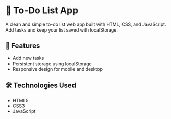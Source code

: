 # 📝 To-Do List App

A clean and simple to-do list web app built with HTML, CSS, and JavaScript. Add tasks and keep your list saved with localStorage.

## 🚀 Features

- Add new tasks
- Persistent storage using localStorage
- Responsive design for mobile and desktop

## 🛠 Technologies Used

- HTML5
- CSS3
- JavaScript
